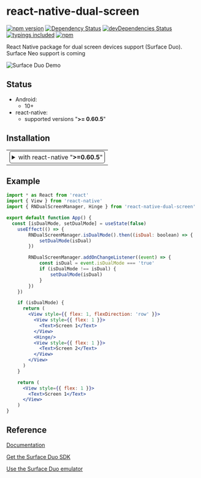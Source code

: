 # react-native-dual-screen
[![npm version](https://badge.fury.io/js/react-native-dual-screen.svg)](https://badge.fury.io/js/react-native-dual-screen)
[![Dependency Status](https://david-dm.org/com.microsoft/react-native-dual-screen.svg)](https://david-dm.org/com.microsoft/react-native-dual-screen)
[![devDependencies Status](https://david-dm.org/com.microsoft/react-native-dual-screen/dev-status.svg)](https://david-dm.org/com.microsoft/react-native-dual-screen?type=dev)
[![typings included](https://img.shields.io/badge/typings-included-brightgreen.svg?t=1495378566925)](package.json)
[![npm](https://img.shields.io/npm/l/express.svg)](https://www.npmjs.com/package/react-native-dual-screen)

React Native package for dual screen devices support (Surface Duo). Surface Neo support is coming

![Surface Duo Demo](examples/sample.gif)

## Status

- Android:
  - 10+
- react-native:
  - supported versions "<strong>&gt;= 0.60.5</strong>"

## Installation

<table>
<td>
<details style="border: 1px solid; border-radius: 5px; padding: 5px">
  <summary>with react-native "<strong>&gt;=0.60.5</strong>"</summary>

### 0. Setup Swift and Kotlin

- Modify `android/build.gradle`:

  ```diff
  buildscript {
    ext {
      ...
  +   kotlinVersion = "1.3.50"
    }
  ...

    dependencies {
  +   classpath("org.jetbrains.kotlin:kotlin-gradle-plugin:${kotlinVersion}")
      ...
  ```

### 1. Install latest version from npm

`$ yarn add react-native-dual-screen`

### 2. Modify android:configChanges of your activity

`android:configChanges="keyboard|keyboardHidden|orientation|screenSize|smallestScreenSize|screenLayout"`

</details>
</td>
</table>

## Example

```jsx
import * as React from 'react'
import { View } from 'react-native'
import { RNDualScreenManager, Hinge } from 'react-native-dual-screen'

export default function App() {
  const [isDualMode, setDualMode] = useState(false)
    useEffect(() => {
        RNDualScreenManager.isDualMode().then((isDual: boolean) => {
            setDualMode(isDual)
        })

        RNDualScreenManager.addOnChangeListener((event) => {
            const isDual = event.isDualMode === 'true'
            if (isDualMode !== isDual) {
                setDualMode(isDual)
            }
        })
    })

    if (isDualMode) {
      return (
        <View style={{ flex: 1, flexDirection: 'row' }}>
          <View style={{ flex: 1 }}>
            <Text>Screen 1</Text>
          </View>
          <Hinge/>
          <View style={{ flex: 1 }}>
            <Text>Screen 2</Text>
          </View>
        </View>
      )
    }

    return (
      <View style={{ flex: 1 }}>
        <Text>Screen 1</Text>
      </View>  
    )
}

```

## Reference

[Documentation](https://aka.ms/dualscreendocs)

[Get the Surface Duo SDK](https://docs.microsoft.com/en-us/dual-screen/android/get-duo-sdk?tabs=java)

[Use the Surface Duo emulator](https://docs.microsoft.com/en-us/dual-screen/android/use-emulator?tabs=windows)

